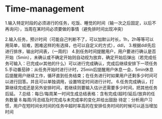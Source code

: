 # Time-management
1.输入特定时段的必须进行的任务，吃饭、睡觉的时间（输一次之后固定，以后不再询问），当周在某时间必须要做的事情（避免排时间出现冲突）

2.输入任务，预计时间（可能自己判断不了，可以加默认时长，1h，2h等等可以用简单，较难，困难这样的有选择，也可以自定义的方式），ddl，
3.根据ddl先后进行排序，输出时间表，（一周的）
4.到任务时间提醒用户，用户要进行确认是否开始（5min），未确认或不确定开始则自动视为放弃，确定开始后弹出（若完成任务可输入：已完成or其他的什么）可以进行完成确认，完成后继续安排下一项任务
5.手动番茄钟：从任务开始时进行计时，25min后提醒用户休息一会，5min休息后提醒用户继续工作，循环直到任务结束；在任务进行时如果用户还剩多少时间可以进行回答。并且可以单独调用，设置特定时间进行计时。
6.任务完成确认，打算继续完成还是另外安排时间，若继续则要输入估计还需要多少时间，把其他任务后延。
7.总结：每日/每周某一时间生成总结表格：含有完成/超时/延后/放弃的任务数量
8.每周/月总结及时完成与未完成率的变化并给出鼓励
待定：分析用户习惯，用户在短时间长时间的任务中超时率高的在安排任务时间的时候可以适当增加时间
